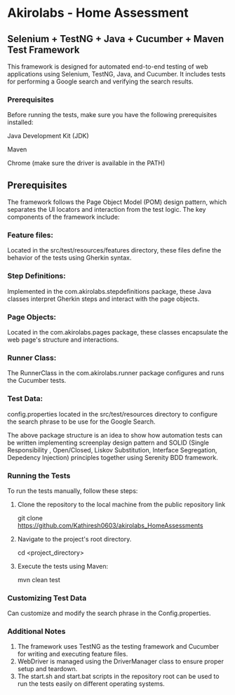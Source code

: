 # Akirolabs - Home Assessment

## Selenium + TestNG + Java + Cucumber + Maven Test Framework

This framework is designed for automated end-to-end testing of web applications using Selenium, TestNG, Java, and Cucumber. It includes tests for performing a Google search and verifying the search results.
 

### Prerequisites

Before running the tests, make sure you have the following prerequisites installed:

Java Development Kit (JDK)

Maven

Chrome (make sure the driver is available in the PATH)

## Prerequisites

The framework follows the Page Object Model (POM) design pattern, which separates the UI locators and interaction from the test logic. The key components of the framework include:

### Feature files: 
Located in the src/test/resources/features directory, these files define the behavior of the tests using Gherkin syntax.

### Step Definitions: 
Implemented in the com.akirolabs.stepdefinitions package, these Java classes interpret Gherkin steps and interact with the page objects.

### Page Objects: 
Located in the com.akirolabs.pages package, these classes encapsulate the web page's structure and interactions.

### Runner Class: 
The RunnerClass in the com.akirolabs.runner package configures and runs the Cucumber tests.

### Test Data: 
config.properties located in the src/test/resources directory to configure the search phrase to be use for the Google Search.

The above package structure is an idea to show how automation tests can be written implementing 
screenplay design pattern and SOLID (Single Responsibility , Open/Closed, Liskov Substitution, 
Interface Segregation, Depedency Injection) principles together using Serenity BDD framework.

### Running the Tests
To run the tests manually, follow these steps:

1. Clone the repository to the local machine from the public repository link

    
    git clone https://github.com/Kathiresh0603/akirolabs_HomeAssessments

2. Navigate to the project's root directory.


    cd <project_directory>

3. Execute the tests using Maven:


    mvn clean test

### Customizing Test Data

Can customize and modify the search phrase in the Config.properties. 


### Additional Notes

1. The framework uses TestNG as the testing framework and Cucumber for writing and executing feature files.
2. WebDriver is managed using the DriverManager class to ensure proper setup and teardown.
3. The start.sh and start.bat scripts in the repository root can be used to run the tests easily on different operating systems.